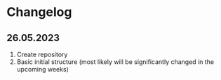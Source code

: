 # Changelog

## 26.05.2023

1. Create repository
2. Basic initial structure (most likely will be significantly changed in the upcoming weeks)